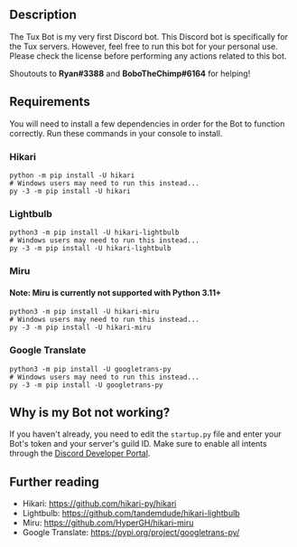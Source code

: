 ## Description
The Tux Bot is my very first Discord bot. This Discord bot is specifically for the Tux servers. However, feel free to run this bot for your personal use. Please check the license before performing any actions related to this bot. 

Shoutouts to **Ryan#3388** and **BoboTheChimp#6164** for helping!

## Requirements
You will need to install a few dependencies in order for the Bot to function correctly. Run these commands in your console to install.

### Hikari
```
python -m pip install -U hikari
# Windows users may need to run this instead...
py -3 -m pip install -U hikari
```

### Lightbulb
```
python3 -m pip install -U hikari-lightbulb
# Windows users may need to run this instead...
py -3 -m pip install -U hikari-lightbulb
```
### Miru
#### Note: Miru is currently not supported with Python 3.11+ 
```
python3 -m pip install -U hikari-miru
# Windows users may need to run this instead...
py -3 -m pip install -U hikari-miru
```

### Google Translate
```
python3 -m pip install -U googletrans-py
# Windows users may need to run this instead...
py -3 -m pip install -U googletrans-py
```

## Why is my Bot not working?
If you haven't already, you need to edit the `startup.py` file and enter your Bot's token and your server's guild ID. Make sure to enable all intents through the [Discord Developer Portal](https://discord.com/developers/applications).

## Further reading

- Hikari: https://github.com/hikari-py/hikari
- Lightbulb: https://github.com/tandemdude/hikari-lightbulb
- Miru: https://github.com/HyperGH/hikari-miru
- Google Translate: https://pypi.org/project/googletrans-py/
